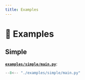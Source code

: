 ```yaml
---
title: Examples
---
```


# 🚸 Examples

## Simple

[**`examples/simple/main.py`**](https://github.com/bybatkhuu/module.python-template/blob/main/examples/simple/main.py):

```python
--8<-- "./examples/simple/main.py"
```
